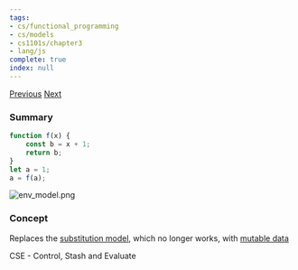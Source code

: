 ```yaml
---
tags:
- cs/functional_programming
- cs/models
- cs1101s/chapter3
- lang/js
complete: true
index: null
---
```

[Previous](/labyrinth/notes/cs/cs1101s/loops)   [Next](/labyrinth/notes/cs/cs1101s/tombstone_diagrams)

### Summary
```js
function f(x) {
    const b = x + 1;
    return b;
}
let a = 1;
a = f(a);
```
<img src="/labyrinth/assets/env_model.png" alt="env_model.png" class="mx-auto object-fill" style="" />

### Concept
Replaces the [substitution model](/labyrinth/notes/cs/cs1101s/substitution_model), which no longer works, with [mutable data](/labyrinth/notes/cs/cs1101s/mutable_data)

CSE - Control, Stash and Evaluate